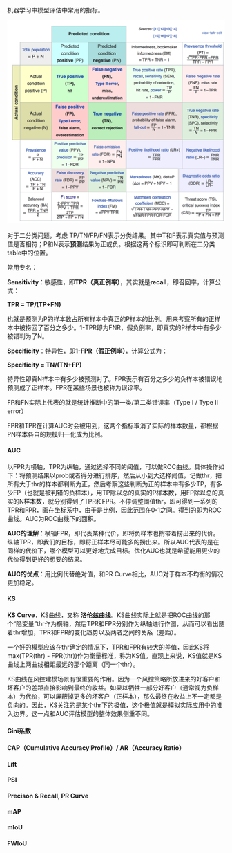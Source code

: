 机器学习中模型评估中常用的指标。



![image-20210615170937756](../figs/image-20210615170937756.png)



对于二分类问题，考虑 TP/TN/FP/FN表示分类结果。其中T和F表示真实值与预测值是否相符；P和N表示**预测**结果为正或负。根据这两个标识即可判断在二分类table中的位置。



常用专名：

**Sensitivity**：敏感性，即**TPR（真正例率）**，其实就是**recall**，即召回率，计算公式：

**TPR = TP/(TP+FN)**

也就是预测为P的样本数占所有样本中真正的P样本的比例。用来考察所有的正样本中被捞回了百分之多少。1-TPR即为FNR，假负例率，即真实的P样本中有多少被错判为了N。

**Specificity**：特异性，即**1-FPR（假正例率）**，计算公式为：

**Specificity = TN/(TN+FP)**

特异性即真N样本中有多少被预测对了。FPR表示有百分之多少的负样本被错误地预测成了正样本。FPR在某些场景也被称为误诊率。

FP和FN实际上代表的就是统计推断中的第一类/第二类错误率（Type I / Type II error）

FPR和TPR在计算AUC时会被用到，这两个指标取消了实际的样本数量，都根据PN样本各自的规模归一化成为比例。



#### AUC

以FPR为横轴，TPR为纵轴，通过选择不同的阈值，可以做ROC曲线。具体操作如下：将预测结果以prob或者得分进行排序，然后从小到大选择阈值，记做thr，把所有大于thr的样本都判断为正，然后考察这些判断为正的样本中有多少TP，有多少FP（也就是被判错的负样本），用TP除以总的真实的P样本数，用FP除以总的真实的N样本数，就分别得到了TPR和FPR。不停调整阈值thr，即可得到一系列的TPR和FPR，画在坐标系中，由于是比例，因此范围在0-1之间。得到的即为ROC曲线。AUC为ROC曲线下的面积。

**AUC的理解**：横轴FPR，即代表某种代价，即将负样本也捎带着捞出来的代价。纵轴TPR，即我们的目标，即将正样本尽可能多的捞出来。所以AUC代表的是在同样的代价下，哪个模型可以更好地完成目标。优化AUC也就是希望能用更少的代价得到更好的想要的结果。

**AUC的优点**：用比例代替绝对值，和PR Curve相比，AUC对于样本不均衡的情况更加稳定。



#### KS

**KS Curve**，KS曲线，又称 **洛伦兹曲线**。KS曲线实际上就是把ROC曲线的那个“隐变量”thr作为横轴，然后TPR和FPR分别作为纵轴进行作图，从而可以看出随着thr增加，TPR和FPR的变化趋势以及两者之间的关系（差距）。

一个好的模型应该在thr确定的情况下，TPR和FPR有较大的差值，因此KS将max(TPR(thr) - FPR(thr))作为衡量标准，称为KS值。直观上来说，KS值就是KS曲线上两曲线相距最远的那个距离（同一个thr）。

KS曲线在风控建模场景有很重要的作用。因为一个风控策略所放进来的好客户和坏客户的差距直接影响到最终的收益。如果以牺牲一部分好客户（通常视为负样本）为代价，可以屏蔽掉更多的坏客户（正样本），那么最终在收益上不一定都是负向的。因此，KS关注的是某个thr下的极值，这个极值就是模拟实际应用中的准入边界。这一点和AUC评估模型的整体效果侧重不同。



#### Gini系数







#### CAP（Cumulative Accuracy Profile）/ AR（Accuracy Ratio）









#### Lift





#### PSI





#### Precison & Recall, PR Curve





#### mAP





#### mIoU





#### FWIoU























